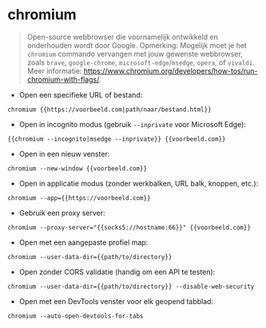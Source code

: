 # chromium

> Open-source webbrowser die voornamelijk ontwikkeld en onderhouden wordt door Google.
> Opmerking: Mogelijk moet je het `chromium` commando vervangen met jouw gewenste webbrowser, zoals `brave`, `google-chrome`, `microsoft-edge`/`msedge`, `opera`, of `vivaldi`.
> Meer informatie: <https://www.chromium.org/developers/how-tos/run-chromium-with-flags/>.

- Open een specifieke URL of bestand:

`chromium {{https://voorbeeld.com|path/naar/bestand.html}}`

- Open in incognito modus (gebruik `--inprivate` voor Microsoft Edge):

`{{chromium --incognito|msedge --inprivate}} {{voorbeeld.com}}`

- Open in een nieuw venster:

`chromium --new-window {{voorbeeld.com}}`

- Open in applicatie modus (zonder werkbalken, URL balk, knoppen, etc.):

`chromium --app={{https://voorbeeld.com}}`

- Gebruik een proxy server:

`chromium --proxy-server="{{socks5://hostname:66}}" {{voorbeeld.com}}`

- Open met een aangepaste profiel map:

`chromium --user-data-dir={{path/to/directory}}`

- Open zonder CORS validatie (handig om een API te testen):

`chromium --user-data-dir={{path/to/directory}} --disable-web-security`

- Open met een DevTools venster voor elk geopend tabblad:

`chromium --auto-open-devtools-for-tabs`
